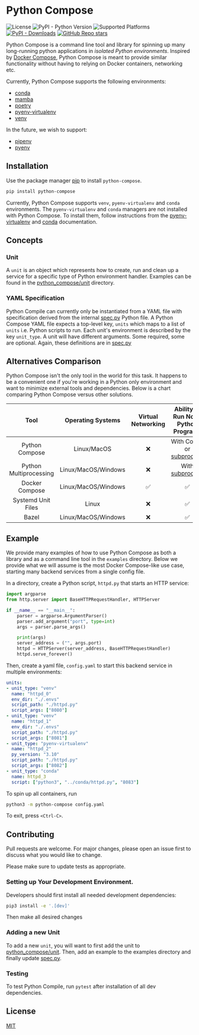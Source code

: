 # Python Compose

![License](https://img.shields.io/badge/license-MIT-blue)
![PyPI - Python Version](https://img.shields.io/pypi/pyversions/python-compose)
![Supported Platforms](https://img.shields.io/badge/platforms-macOS%20%7C%20Linux-green)
[![PyPI - Downloads](https://img.shields.io/pypi/dm/python-compose)](https://pypistats.org/packages/python-compose)
[![GitHub Repo stars](https://img.shields.io/github/stars/drubinstein/python-compose?style=social)](https://github.com/drubinstein/python-compose/stargazers)


Python Compose is a command line tool and library for spinning up many long-running python applications in _isolated Python environments_. Inspired by [Docker Compose](https://docs.docker.com/compose/), Python Compose is meant to provide similar functionality without having to relying on Docker containers, networking etc.

Currently, Python Compose supports the following environments:
- [conda](https://docs.conda.io/en/latest/)
- [mamba](https://mamba.readthedocs.io/en/latest/index.html)
- [poetry](https://python-poetry.org/)
- [pyenv-virtualenv](https://github.com/pyenv/pyenv-virtualenv)
- [venv](https://docs.python.org/3/library/venv.html)

In the future, we wish to support:

- [pipenv](https://pipenv.pypa.io/en/latest/)
- [pyenv](https://github.com/pyenv/pyenv)

## Installation

Use the package manager [pip](https://pip.pypa.io/en/stable/) to install `python-compose`.

```bash
pip install python-compose
```

Currently, Python Compose supports `venv`, `pyenv-virtualenv` and `conda` environments. The `pyenv-virtualenv` and `conda` managers are not installed with Python Compose. To install them, follow instructions from the [pyenv-virtualenv](https://github.com/pyenv/pyenv-virtualenv) and [conda](https://conda.io/projects/conda/en/latest/user-guide/install/index.html) documentation.

## Concepts

### Unit
A `unit` is an object which represents how to create, run and clean up a service for a specific type of Python environment handler. Examples can be found in the [python_compose/unit](python_compose/unit/) directory.

### YAML Specification

Python Compile can currently only be instantiated from a YAML file with specification derived from the internal [spec.py](python_compose/spec.py) Python file. A Python Compose YAML file expects a top-level key, `units` which maps to a list of `units` i.e. Python scripts to run. Each unit's environment is described by the key `unit_type`. A unit will have different arguments. Some required, some are optional. Again, these definitions are in [spec.py](python_compose/spec.py)

## Alternatives Comparison

Python Compose isn't the only tool in the world for this task. It happens to be a convenient one if you're working in a Python only environment and want to minimize external tools and dependencies. Below is a chart comparing Python Compose versus other solutions.

|        **Tool**        | **Operating Systems** | **Virtual Networking** |                **Ability to Run Non-Python Programs**                | **Multiple Python Version Support** | **Non-Python Dependencies Required** |
|:----------------------:|:---------------------:|:----------------------:|:-----------------------------------------------------------------------------:|:-----------------------------------:|:------------------------------------:|
|     Python Compose     |  Linux/MacOS  |            ❌           | With Conda or [subprocess](https://docs.python.org/3/library/subprocess.html) |                  ✅                  |                   ❌                  |
| Python Multiprocessing |  Linux/MacOS/Windows  |            ❌           |      With [subprocess](https://docs.python.org/3/library/subprocess.html)     |                  ❌                  |                   ❌                  |
|     Docker Compose     |  Linux/MacOS/Windows  |            ✅           |                                       ✅                                       |                  ✅                  |                   ✅                  |
|   Systemd Unit Files   |         Linux         |            ❌           |                                       ✅                                       |                  ✅                  |                   ✅                  |
|   Bazel    |         Linux/MacOS/Windows         |            ❌           |                                       ✅                                       |                  ✅                  |                   ✅                  |


## Example

We provide many examples of how to use Python Compose as both a library and as a command line tool in the `examples` directory. Below we provide what we will assume is the most Docker Compose-like use case, starting many backend services from a single config file.

In a directory, create a Python script, `httpd.py` that starts an HTTP service:

```python
import argparse
from http.server import BaseHTTPRequestHandler, HTTPServer

if __name__ == "__main__":
    parser = argparse.ArgumentParser()
    parser.add_argument("port", type=int)
    args = parser.parse_args()

    print(args)
    server_address = ("", args.port)
    httpd = HTTPServer(server_address, BaseHTTPRequestHandler)
    httpd.serve_forever()

```

Then, create a yaml file, `config.yaml` to start this backend service in multiple environments:

```yaml
units:
- unit_type: "venv"
  name: "httpd_0"
  env_dir: "./.envs"
  script_path: "./httpd.py"
  script_args: ["8080"]
- unit_type: "venv"
  name: "httpd_1"
  env_dir: "./.envs"
  script_path: "./httpd.py"
  script_args: ["8081"]
- unit_type: "pyenv-virtualenv"
  name: "httpd_2"
  py_version: "3.10"
  script_path: "./httpd.py"
  script_args: ["8082"]
- unit_type: "conda"
  name: httpd_3
  script: ["python3", "../conda/httpd.py", "8083"]
```

To spin up all containers, run

```bash
python3 -m python-compose config.yaml
```

To exit, press `<Ctrl-C>`.

## Contributing

Pull requests are welcome. For major changes, please open an issue first
to discuss what you would like to change.

Please make sure to update tests as appropriate.

### Setting up Your Development Environment.

Developers should first install all needed development dependencies:

```bash
pip3 install -e '.[dev]'
```

Then make all desired changes

### Adding a new Unit

To add a new `unit`, you will want to first add the unit to [python_compose/unit](python_compose/unit). Then, add an example to the examples directory and finally update [spec.py](python_compose/spec.py).

### Testing

To test Python Compile, run `pytest` after installation of all dev dependencies.

## License

[MIT](https://choosealicense.com/licenses/mit/)

